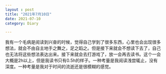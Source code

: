```yaml
---
layout : post
title: "2021年7月10日"
date: 2021-07-10
category: Diary

---
```


我有一个毛病是阅读到兴奋的时候，觉得自己学到了很多东西，心里也会出现很多想法，就会不由自主地手之舞之，足之蹈之。但是接下来就会不想读下去了，自己也无法将这些想法表达出来。接下来就会去打游戏了，放一会再去读书。这个一会大概是2h以上，但是我读书只有0.5h的样子。一种考量是我阅读浅尝辄止，没有深度。一种考量是我对于时间的流逝还是很模糊的感觉。

